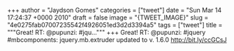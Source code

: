
+++
author = "Jaydson Gomes"
categories = ["tweet"]
date = "Sun Mar 14 17:24:37 +0000 2010"
draft = false
image = "{TWEET_IMAGE}"
slug = "4e0275fab07007235542f4926051ed3d2d3394a5"
tags = ["tweet"]
title = """Great! RT: @pupunzi: #jqu..."""
+++
Great! RT: @pupunzi: #jquery #mbcomponents: jquery.mb.extruder updated to v. 1.6.0 http://bit.ly/ccGCsJ
